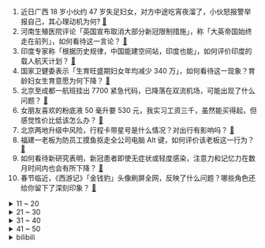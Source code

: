 1. 近日广西 18 岁小伙约 47 岁失足妇女，对方中途吃宵夜溜了，小伙怒报警举报自己，其心理动机为何? [:link:](https://www.zhihu.com/question/512396429)
2. 河南生殖医院评论「英国宣布取消大部分新冠限制措施」，称「大英帝国始终走在前列」，如何看待这一言论？ [:link:](https://www.zhihu.com/question/512518774)
3. 印度专家称「根据历史规律，中国能建空间站，印度也能」，如何评价印度的载人航天计划？ [:link:](https://www.zhihu.com/question/512536704)
4. 国家卫健委表示「生育旺盛期妇女年均减少 340 万」，如何看待这一现象？育龄妇女生育意愿为何下降？ [:link:](https://www.zhihu.com/question/512457041)
5. 北京至成都一航班挂出 7700 紧急代码，已降落在双流机场，可能出现了什么问题？ [:link:](https://www.zhihu.com/question/512520847)
6. 女朋友喜欢的粉底液 50 毫升要 530 元，我实习工资三千，虽然能买得起，但感觉性价比低该怎么办？ [:link:](https://www.zhihu.com/question/511239593)
7. 北京两地升级中风险，行程卡带星号是什么情况？对出行有影响吗？ [:link:](https://www.zhihu.com/question/512536287)
8. 福建一老板为防员工摸鱼抠走全公司电脑 Alt 键，如何评价该老板这一行为？ [:link:](https://www.zhihu.com/question/512460411)
9. 如何看待新研究表明，新冠患者即使无症状或轻度感染，注意力和记忆力在数月时间内也会有所下降？ [:link:](https://www.zhihu.com/question/512374862)
10. 春节临近，《西游记》「金钱豹」头像刷屏全网，反映了什么问题？哪些角色还给你留下了深刻印象？ [:link:](https://www.zhihu.com/question/512488262)
<details>
<summary>11 ~ 20</summary>

11. 景天对得住龙葵的千年等待吗? [:link:](https://www.zhihu.com/question/36183627)
12. 如何评价《一人之下》漫画 561（597）话？ [:link:](https://www.zhihu.com/question/512593598)
13. 想给孩子科普春节的知识，可以从哪里入手？ [:link:](https://www.zhihu.com/question/511135221)
14. 因 Uzi 路人局被骂，其粉丝误将 FPX 二队辅助选手 Lele 爆破，如何看待这一事件？ [:link:](https://www.zhihu.com/question/512439167)
15. 我听网上说男生收礼物都喜欢显卡，到他生日我省吃俭用买了3090，男朋友不喜欢怎么办？ [:link:](https://www.zhihu.com/question/512200913)
16. 如何看待《英雄联盟》铂金及以上排位赛中猫咪的 Ban 率逼近 50 %位列辅助榜首？ [:link:](https://www.zhihu.com/question/509989997)
17. 陕西一公司高管因家暴妻子被停职，具体情况如何？该男子将承担哪些责任？ [:link:](https://www.zhihu.com/question/512437283)
18. 怎么把“凛冬将至”“冬天来了”翻译成英文并译出区别？ [:link:](https://www.zhihu.com/question/512049203)
19. 《楚门的世界》里面，节目制作组为什么不找到一个会开船的人阻止楚门？ [:link:](https://www.zhihu.com/question/39230933)
20. 周杰伦官宣昆凌怀三胎，你有哪些祝福送给他们？ [:link:](https://www.zhihu.com/question/512332121)
</details>
<details>
<summary>21 ~ 30</summary>

21. 如何评价狗头萝莉？ [:link:](https://www.zhihu.com/question/459499838)
22. 英国首相宣布 1 月 26 日起取消大部分新冠限制措施，不再强制戴口罩？这会让新冠在英国大范围传播吗？ [:link:](https://www.zhihu.com/question/512430362)
23. 为何地球上没有超过1万米的山峰？ [:link:](https://www.zhihu.com/question/511219653)
24. 研究人员称「当前臭氧浓度已引起粮食产量损失，中国小麦平均相对产量损失达 33%」，哪些措施能减少损失？ [:link:](https://www.zhihu.com/question/512139374)
25. 以前玩主机游戏一天八到九小时没事，工作后玩一小时就反胃觉得无聊，该怎么办？ [:link:](https://www.zhihu.com/question/364435533)
26. 房东要求租客提供单位名称、学历，合理吗？ [:link:](https://www.zhihu.com/question/319392897)
27. 21-22 赛季英超布伦特福德 1:3 曼联，如何评价这场比赛？ [:link:](https://www.zhihu.com/question/512425469)
28. 湖南一弃养流浪犬咬伤男童脸部，政府发布捕杀通告被质疑，具体情况如何？ [:link:](https://www.zhihu.com/question/512125386)
29. 如何看待小米 12 全系仍然使用 USB 2.0？ [:link:](https://www.zhihu.com/question/508862055)
30. 网恋，会有结果吗？ [:link:](https://www.zhihu.com/question/511872408)
</details>
<details>
<summary>31 ~ 40</summary>

31. 电视剧 《开端》 中，难道没有人觉得张成警官也可能进入了循环吗？ [:link:](https://www.zhihu.com/question/511863457)
32. 活了这么多年，你明白了什么道理？ [:link:](https://www.zhihu.com/question/511445669)
33. 高二不想努力怎么办 ? [:link:](https://www.zhihu.com/question/512147659)
34. 金庸笔下有名的情侣，最难拆散的是哪对? [:link:](https://www.zhihu.com/question/511879306)
35. 如何在考研备考中每天保持十小时以上高效学习？ [:link:](https://www.zhihu.com/question/512285651)
36. 可以留下一句你最喜欢的文案吗? [:link:](https://www.zhihu.com/question/512289477)
37. 你去东北旅行时有哪些惊人的发现？ [:link:](https://www.zhihu.com/question/393666150)
38. 放不下一段友谊该怎么办？ [:link:](https://www.zhihu.com/question/510069616)
39. 为什么越来越多的奢侈品品牌热衷于办展？ [:link:](https://www.zhihu.com/question/512459106)
40. 一个人用一生能够走遍地球每个角落吗? [:link:](https://www.zhihu.com/question/509683538)
</details>
<details>
<summary>41 ~ 50</summary>

41. 历代 iPhone 取消的功能，哪个取消你觉得比较可惜？ [:link:](https://www.zhihu.com/question/500491057)
42. 签订劳动合同的注意事项有哪些? [:link:](https://www.zhihu.com/question/283704070)
43. 高三如何在寒假（15天）弯道超车？ [:link:](https://www.zhihu.com/question/511693958)
44. 如何评价由廖凡、陈飞宇主演的电视剧《淘金》？ [:link:](https://www.zhihu.com/question/511966993)
45. 一个会计的水平能差到什么程度？ [:link:](https://www.zhihu.com/question/314430963)
46. 父母不同意的恋爱要不要继续呢？ [:link:](https://www.zhihu.com/question/512409944)
47. 想念一个人却无法联系，是会越来越想念还是想念越来越淡啊？ [:link:](https://www.zhihu.com/question/511930033)
48. 男朋友忘记我的生日我应该怎样? [:link:](https://www.zhihu.com/question/512383373)
49. 2022 LPL 春季赛 V5 让一追二击败 RA，如何评价这场比赛？ [:link:](https://www.zhihu.com/question/512521068)
50. 如何评价 AMD 在 CES 2022 上推出的显卡 RX 6500XT？ [:link:](https://www.zhihu.com/question/509900173)
</details><details>
<summary>bilibili</summary>

1. 出生火灾 少年入狱 中年丧子 晚年新冠，他为什么还在笑？ [:link:](//www.bilibili.com/video/BV1w3411Y7pZ)
2. ⚡离 谱 50w 纪 念 视 频 挑 战⚡筹备60天，结果翻车了... [:link:](//www.bilibili.com/video/BV1dL4y147Lf)
3. 我接受了经济学人的采访，切身体验了外媒的恶意 [:link:](//www.bilibili.com/video/BV1fF411H71E)
4. 过年无聊 做了几个游戏 [:link:](//www.bilibili.com/video/BV15Y411b754)
5. 这不比整容院好使？？！！ [:link:](//www.bilibili.com/video/BV1xT4y127Q9)
6. 出来混，总是要胖的！ [:link:](//www.bilibili.com/video/BV1DF411H7g2)
7. 快过年了，提前吃点好吃的。 [:link:](//www.bilibili.com/video/BV1qS4y1o7Yk)
8. 《美 式 霸 凌》 [:link:](//www.bilibili.com/video/BV1sF411p7UA)
9. 【郑潇】国家队来了！戏腔翻唱「神女劈观」 [:link:](//www.bilibili.com/video/BV1yR4y1g72a)
10. 春节返乡，村口压迫感袭来...... [:link:](//www.bilibili.com/video/BV1CS4y157KK)
<details>
<summary>11 ~ 20</summary>

11. 他用56年证明自己没强奸女学生，现在他快死了，还没求得清白！【看见平凡系列05】 [:link:](//www.bilibili.com/video/BV1fS4y1d7ry)
12. 【神女劈观】中华淮剧请求出战！淮剧公主陈澄淮剧方言翻唱版参与内卷 [:link:](//www.bilibili.com/video/BV1ra41127LP)
13. 弟弟：姐这个你能用来写字吗？ [:link:](//www.bilibili.com/video/BV1Fb4y1n7EK)
14. 🕶️麦乐鸡侠原型揭秘 [:link:](//www.bilibili.com/video/BV1t3411a7bW)
15. 别难过，不过只是孤独罢了 [:link:](//www.bilibili.com/video/BV1e3411Y784)
16. 【张韶涵×《烈火战马》】“破釜沉舟”舞台版燃起来了！ [:link:](//www.bilibili.com/video/BV14m4y1S76D)
17. 八集炸裂，全网催更，都给我去看！详细解说国产剧《开端》4-8集 [:link:](//www.bilibili.com/video/BV1iS4y1o71F)
18. 因夺刀错过高考，放弃破格录取考上心仪大学！ [:link:](//www.bilibili.com/video/BV1Tu411m7QS)
19. 妻子意外离世，施泰纳带着亡妻照片同框领奖，成为奥运经典一幕… [:link:](//www.bilibili.com/video/BV1634y1B7GH)
20. “这鸡炸来你自己会吃吗？”眉山市突查网红外卖“叫了个炸鸡” [:link:](//www.bilibili.com/video/BV1Ka411m7n8)
</details>
<details>
<summary>21 ~ 30</summary>

21. 一月新番流行这玩意？给我笑裂了【新番咋了】 [:link:](//www.bilibili.com/video/BV1WP4y177Zj)
22. 这位新增确诊的行程轨迹看哭了所有人... [:link:](//www.bilibili.com/video/BV1Bq4y1k7Rc)
23. “有些人，天生就是主角” [:link:](//www.bilibili.com/video/BV1JS4y1f7yf)
24. 【原神手书】三神「今朝同游离人聚」 [:link:](//www.bilibili.com/video/BV1Z44y1572a)
25. 六块！终于遇到了麦乐鸡块侠！ [:link:](//www.bilibili.com/video/BV1wa411B756)
26. 【方舟拜年纪】燃烧的远征 [:link:](//www.bilibili.com/video/BV12b4y1J7xc)
27. 当我在家人面前假装宿醉 [:link:](//www.bilibili.com/video/BV1mr4y1Y7d4)
28. 【原神整活】申鹤：云堇？你确定台上这唱的是《神女劈观》吗？ [:link:](//www.bilibili.com/video/BV1XP4y1j7FH)
29. 【4K60FPS】周杰伦《七里香》神级现场！生日快乐！ [:link:](//www.bilibili.com/video/BV1Fu41117eJ)
30. 国家队参与内卷！越剧版《神女劈观》 [:link:](//www.bilibili.com/video/BV11R4y1M7Vx)
</details>
<details>
<summary>31 ~ 40</summary>

31. 平凡无奇的乡村里，藏着最惬意的生活，无论你在哪里，都会想念家的味道！ [:link:](//www.bilibili.com/video/BV1JY411h7pa)
32. 【连续熬夜365天】我的身体发生了什么变化! [:link:](//www.bilibili.com/video/BV1cS4y1o7F7)
33. “ 肘！再逝一次！！！” [:link:](//www.bilibili.com/video/BV1ZY411t7Wa)
34. “ 原来我的每次死亡，都有你在推手 ” [:link:](//www.bilibili.com/video/BV1RR4y1M7dz)
35. 想必大家看完一部剧之后一段时间都会是这样吧…… [:link:](//www.bilibili.com/video/BV11m4y1D7Wy)
36. 就这一片肉800元，帅小伙直接三种做法，体验一口入魂！ [:link:](//www.bilibili.com/video/BV1o3411a78k)
37. 《我》 [:link:](//www.bilibili.com/video/BV1zq4y1y717)
38. 10款免费且低配的游戏推荐，这个寒假够玩了！ [:link:](//www.bilibili.com/video/BV1UF411H7Xe)
39. 好清秀的狗……东西！都不忍心用狗头磕蛋了！ [:link:](//www.bilibili.com/video/BV1du411y7yd)
40. 《音量守恒定律》 [:link:](//www.bilibili.com/video/BV1Eq4y1A7fq)
</details>
<details>
<summary>41 ~ 50</summary>

41. 上个世纪就是神仙打架的年代！ 颜值实力并存 [:link:](//www.bilibili.com/video/BV1YL411c7ym)
42. 申鹤别跑...嘿嘿嘿…申鹤🤤我的申鹤嘿嘿嘿… [:link:](//www.bilibili.com/video/BV1Qq4y1c7G3)
43. 进击的鳃虱：藏匿在脸颊里的寄生者，如何将王牌房东逼上绝路？ [:link:](//www.bilibili.com/video/BV1Dq4y1y7xr)
44. 【英雄联盟】我怕除夕的鞭炮太响，更怕表弟闪亮登场 [:link:](//www.bilibili.com/video/BV1Ub4y1J7Yh)
45. 不 同 鞋 子 的 清 洗 方 法 [:link:](//www.bilibili.com/video/BV1rS4y1j7bU)
46. 【时代少年团】时代少年团的拍摄日常 [:link:](//www.bilibili.com/video/BV15F411p7ku)
47. 谁 说 污 泥 满 身 不 算 英 雄 ！ [:link:](//www.bilibili.com/video/BV13S4y1f78X)
48. 这么离谱的操作是怎么完成的！！？ [:link:](//www.bilibili.com/video/BV1iR4y1M7gs)
49. 这场象棋比赛将会得罪全网95%的游戏玩家 [:link:](//www.bilibili.com/video/BV11Z4y1f7Kf)
50. 低成本玩转绿幕，揭开让抠像更高级的秘密！ [:link:](//www.bilibili.com/video/BV1ZT4y117Qy)
</details>
<details>
<summary>51 ~ 60</summary>

51. 刻晴：哭 也 算 时 间 ？【原神名场面】 [:link:](//www.bilibili.com/video/BV173411Y7QJ)
52. 武侠剧为什么拍的这么烂？因为不懂装懂！ [:link:](//www.bilibili.com/video/BV1kb4y1J7vj)
53. 【五周年】8分钟看完160个汉服小姐姐和Lo娘！ [:link:](//www.bilibili.com/video/BV1g44y1L7Ud)
54. b站网友也太有才华了，我被整破防了！ [:link:](//www.bilibili.com/video/BV15L411w7o8)
55. 神 女 喝 汤 [:link:](//www.bilibili.com/video/BV1fm4y1D715)
56. 糟粕滚粗，短视频洗脑下的当代青年爱情观为何走歪？ [:link:](//www.bilibili.com/video/BV1xR4y1M7SW)
57. 这个模组，快笑死我了！ [:link:](//www.bilibili.com/video/BV1i34y1B7QW)
58. 当我用女声在鬼屋扮演特级教师 [:link:](//www.bilibili.com/video/BV1JT4y117zk)
59. 原 神 之 友（第七期） [:link:](//www.bilibili.com/video/BV1EF411p7HM)
60. 《神女劈观》老旦戏腔版“佘 太 君 炸 庙”，本嗓翻唱绝了！卷起来！ [:link:](//www.bilibili.com/video/BV1QR4y1M7z8)
</details>
<details>
<summary>61 ~ 70</summary>

61. 卧槽！这不就是疯狂动物城真人版吗？|开端x狐兔cp [:link:](//www.bilibili.com/video/BV1HL4y147S2)
62. 手机清灰！ [:link:](//www.bilibili.com/video/BV1QS4y157FL)
63. 【台风少年团】台风少年行 [:link:](//www.bilibili.com/video/BV1sb4y1J7yC)
64. 这个世界总要允许普通人的存在呀 [:link:](//www.bilibili.com/video/BV1Gq4y117yj)
65. “没想到 已经过去那么久了”😥 [:link:](//www.bilibili.com/video/BV12R4y1M775)
66. 存放了56年的黑猪肉，真是出100000元都不愿意卖吗？会是种什么样的味道？ [:link:](//www.bilibili.com/video/BV1kL411c76P)
67. 【CSGO】2021年度职业选手 最 佳 操 作 时刻集锦 [:link:](//www.bilibili.com/video/BV1pL4y147kP)
68. 2.4版本，达达利亚终于坐不住了 [:link:](//www.bilibili.com/video/BV1oa41127om)
69. 【鬼谷闲谈】地球史上的超级火山爆发 [:link:](//www.bilibili.com/video/BV1UL4y147FD)
70. 灵活！灵活！这五福房车怎么这么灵活！？ [:link:](//www.bilibili.com/video/BV1NF411i7RJ)
</details>
<details>
<summary>71 ~ 80</summary>

71. 【人间地狱】中德对抗赛后半场解说！德国队放手一搏，对中国玩家使用穿点战术！（下） [:link:](//www.bilibili.com/video/BV1kr4y1Y72b)
72. "他用颤抖的右手,毫不犹豫的接过了炸弹” [:link:](//www.bilibili.com/video/BV1Ub4y1H7eN)
73. 如何快速成为一位卖货主播 [:link:](//www.bilibili.com/video/BV1r44y1W7Mm)
74. 整活！和女友视频时突然扯掉头发露出光头？女友人都傻了… [:link:](//www.bilibili.com/video/BV1um4y1S7H2)
75. 【战双帕弥什】新版本「曙星致意」PV公开 [:link:](//www.bilibili.com/video/BV1Kq4y117wd)
76. 苦等百年，达曼人终于加入中国国籍，他们不再是“东方吉普赛人” [:link:](//www.bilibili.com/video/BV1YT4y1178d)
77. 棣棣的声音改造来啦，最后的清唱绝了～ [:link:](//www.bilibili.com/video/BV1QS4y1j7R9)
78. 【嘉然】丝（椒）滑（麻）版 ⚠️Bad Apple⚠️ 【直播】 [:link:](//www.bilibili.com/video/BV18Y411b7n7)
79. 吃鱼不挑刺不再是梦！世界首例无肌间刺鲫鱼问世 [:link:](//www.bilibili.com/video/BV16P4y177Eo)
80. 汤加火山爆发，会使2022成为无夏之年吗？ [:link:](//www.bilibili.com/video/BV1x3411Y73r)
</details>
<details>
<summary>81 ~ 90</summary>

81. 7块钱的炸鸡腿！一炸就是一大堆，入口爽爆了！ [:link:](//www.bilibili.com/video/BV1VT4y127Wb)
82. 【 感谢你来自另一个次元的陪伴 】 [:link:](//www.bilibili.com/video/BV1n3411Y7Xf)
83. 当你需要通过收集「阴间方块」来获得胜利!! [:link:](//www.bilibili.com/video/BV14a411B7sV)
84. 影响国标，揭露黑产品，成为百大UP主，我们做了什么？【老爸评测】 [:link:](//www.bilibili.com/video/BV1Gm4y1S7Dy)
85. 临时被拉去救场演成北影教材，3分钟打败3位影帝%王砚辉 （一） [:link:](//www.bilibili.com/video/BV1yS4y1j7w9)
86. 我的室友有怪癖 [:link:](//www.bilibili.com/video/BV1n44y1L7uT)
87. 猪油不健康？问问家里长辈吃啥油长大的！ [:link:](//www.bilibili.com/video/BV1Am4y1S7MG)
88. 当你的小狗听到下楼玩 [:link:](//www.bilibili.com/video/BV1hF411p7CR)
89. 躲 猫 猫 [:link:](//www.bilibili.com/video/BV1Rq4y1y7dc)
90. 七平米小卧室，能看电影的零食基地！ [:link:](//www.bilibili.com/video/BV1Fu411m7RD)
</details>
<details>
<summary>91 ~ 100</summary>

91. 返璞归真 [:link:](//www.bilibili.com/video/BV1Fb4y1n7XJ)
92. 滴，选妃体验卡一张 [:link:](//www.bilibili.com/video/BV1tb4y1H7K9)
93. 华农兄弟：兄弟家山鸡突然撞墙，救不活了，捡回去吃，顺便再带2条鱼 [:link:](//www.bilibili.com/video/BV1rP4y177E2)
94. 粉丝的阴间操作让我旋转跳跃 [:link:](//www.bilibili.com/video/BV1e44y1L7Wc)
95. 父母描述小时候 是如何上学的 [:link:](//www.bilibili.com/video/BV1Bb4y1H7er)
96. 熬 夜 波 比 【LOL小剧场】 [:link:](//www.bilibili.com/video/BV1Fq4y1C7Un)
97. 【真实复盘02】Theshy世一抓的秘密！真是因为好抓么？LOL的本质是什么？ [:link:](//www.bilibili.com/video/BV1jP4y17768)
98. 久居中国的老外回国后水土不服，疯狂吐槽自己的国家 [:link:](//www.bilibili.com/video/BV1uF411i7ga)
99. 当TNT爆炸能够同化周围的方块 [:link:](//www.bilibili.com/video/BV1YY411b7wq)
100. 【阿斗】家族团灭？惊心动魄的绝地反杀，看完热血沸腾！9.3分黑帮神剧《浴血黑帮》P6 [:link:](//www.bilibili.com/video/BV1834y1i7LR)
</details></details>